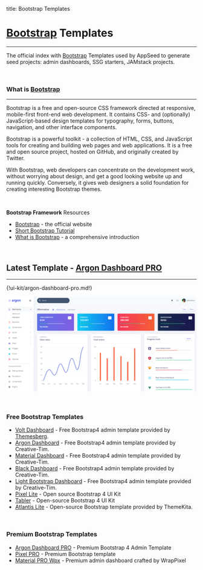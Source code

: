 
title: Bootstrap Templates

# [Bootstrap](https://getbootstrap.com/) Templates
---

The official index with [Bootstrap](https://getbootstrap.com/) Templates used by AppSeed to generate seed projects: admin dashboards, SSG starters, JAMstack projects. 

<br />

### What is [Bootstrap](https://getbootstrap.com/)
---

Bootstrap is a free and open-source CSS framework directed at responsive, mobile-first front-end web development. It contains CSS- and (optionally) JavaScript-based design templates for typography, forms, buttons, navigation, and other interface components.

Bootstrap is a powerful toolkit - a collection of HTML, CSS, and JavaScript tools for creating and building web pages and web applications. It is a free and open source project, hosted on GitHub, and originally created by Twitter.

With Bootstrap, web developers can concentrate on the development work, without worrying about design, and get a good looking website up and running quickly. Conversely, it gives web designers a solid foundation for creating interesting Bootstrap themes.

<br />

**Bootstrap Framework** Resources

- [Bootstrap](https://getbootstrap.com/) - the official website
- [Short Bootstrap Tutorial](https://www.toptal.com/front-end/what-is-bootstrap-a-short-tutorial-on-the-what-why-and-how)
- [What is Bootstrap](https://wpamelia.com/what-is-bootstrap/) - a comprehensive introduction

<br />

## Latest Template - [Argon Dashboard PRO](./argon-dashboard-pro/)
---

{!ui-kit/argon-dashboard-pro.md!}

![Argon Dashboard PRO - Premium Bootstrap 4 Admin Template, the dashboard page.](https://raw.githubusercontent.com/admin-dashboards/argon-dashboard-pro/main/media/argon-dashboard-pro-screen.png)

<br />

### Free Bootstrap Templates

- [Volt Dashboard](./volt-dashboard/) - Free Bootstrap4 admin template provided by [Themesberg](https://appseed.us/agency/themesberg).
- [Argon Dashboard](./argon-dashboard/) - Free Bootstrap4 admin template provided by Creative-Tim.
- [Material Dashboard](./material-dashboard/) - Free Bootstrap4 admin template provided by Creative-Tim.
- [Black Dashboard](./black-dashboard/) - Free Bootstrap4 admin template provided by Creative-Tim.
- [Light Bootstrap Dashboard](./light-bootstrap-dashboard/) - Free Bootstrap4 admin template provided by Creative-Tim.
- [Pixel Lite](./pixel-lite/) - Open source Bootstrap 4 UI Kit
- [Tabler](./tabler/) - Open-source Bootstrap 4 UI Kit
- [Atlantis Lite](./atlantis-lite/) - Open-source Bootstrap template provided by ThemeKita. 

<br />

### Premium Bootstrap Templates

- [Argon Dashboard PRO](./argon-dashboard-pro/) - Premium Bootstrap 4 Admin Template
- [Pixel PRO](./pixel-pro/) - Premium Bootstrap template
- [Material PRO Wpx](./material-pro-wpx/) - Premium admin dashboard crafted by WrapPixel

